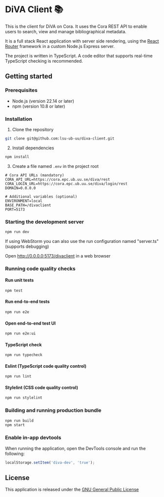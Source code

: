 # DiVA Client 📚

This is the client for DiVA on Cora. It uses the Cora REST API to enable users to search, view and manage bibliographical metadata.

It is a full stack React application with server side rendering, using the [React Router](https://reactrouter.com) framework in a custom Node.js Express server.

The project is written in TypeScript. A code editor that supports real-time TypeScript checking is recommended.

## Getting started

### Prerequisites

- Node.js (version 22.14 or later)
- npm (version 10.8 or later)

### Installation

1. Clone the repository

```bash
git clone git@github.com:lsu-ub-uu/diva-client.git
```

2. Install dependencies

```bash
npm install
```

3. Create a file named `.env` in the project root

```.dotenv
# Cora API URLs (mandatory)
CORA_API_URL=https://cora.epc.ub.uu.se/diva/rest
CORA_LOGIN_URL=https://cora.epc.ub.uu.se/diva/login/rest
DOMAIN=0.0.0.0

# Additional variables (optional)
ENVIRONMENT=local
BASE_PATH=/divaclient
PORT=5173
```

### Starting the development server

```bash
npm run dev
```

If using WebStorm you can also use the run configuration named "server.ts" (supports debugging)

Open http://0.0.0.0:5173/divaclient in a web browser

### Running code quality checks

#### Run unit tests

```bash
npm test
```

#### Run end-to-end tests

```bash
npm run e2e
```

#### Open end-to-end test UI

```bash
npm run e2e:ui
```

#### TypeScript check

```bash
npm run typecheck
```

#### Eslint (TypeScript code quality control)

```bash
npm run lint
```

#### Stylelint (CSS code quality control)

```bash
npm run stylelint
```

### Building and running production bundle

```bash
npm run build
npm start
```

### Enable in-app devtools

When running the application, open the DevTools console and run the following:

```javascript
localStorage.setItem('diva-dev', 'true');
```

## License

This application is released under the [GNU General Public License](https://github.com/lsu-ub-uu/diva-client/blob/master/LICENSE)
